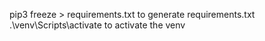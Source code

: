 pip3 freeze > requirements.txt to generate requirements.txt
.\venv\Scripts\activate to activate the venv
